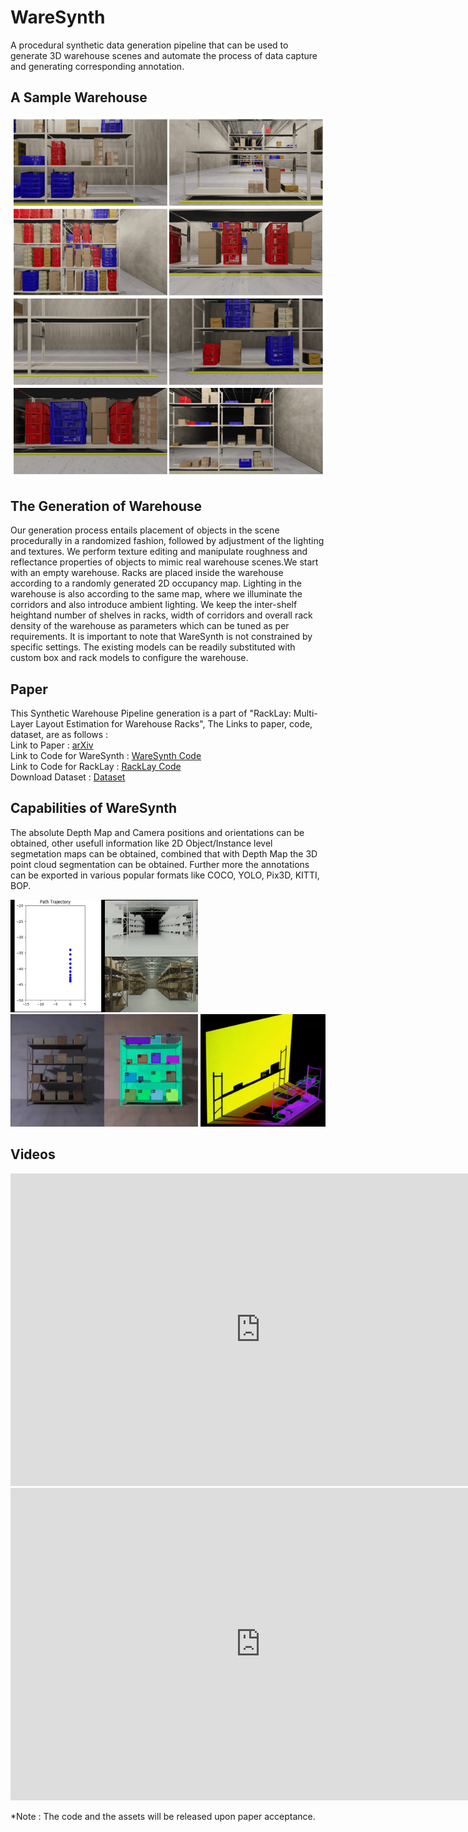 # WareSynth

 A procedural synthetic  data  generation pipeline  that  can  be  used  to  generate  3D  warehouse  scenes and  automate  the  process  of  data  capture  and  generating corresponding  annotation.

## A Sample Warehouse

<img src="./assets/tes.png" alt="Depth and Trajectory Example" > 

## The Generation of Warehouse

Our  generation  process  entails  placement  of  objects  in the scene procedurally in a randomized fashion, followed by adjustment of the lighting and textures. We perform texture editing and manipulate roughness and reflectance properties of objects to mimic real warehouse scenes.We  start  with  an  empty  warehouse.  Racks  are  placed inside the warehouse according to a randomly generated 2D occupancy map. Lighting in the warehouse is also according to the same map, where we illuminate the corridors and also introduce  ambient  lighting.  We  keep  the  inter-shelf  heightand  number  of  shelves  in  racks,  width  of  corridors  and overall  rack  density  of  the  warehouse  as  parameters  which can be tuned as per requirements. It is important to note that WareSynth is  not  constrained  by specific  settings.  The existing models can be readily substituted with custom box and rack models to configure the warehouse.

## Paper

This Synthetic Warehouse Pipeline generation is a part of "RackLay: Multi-Layer Layout Estimation for Warehouse Racks", The Links to paper, code, dataset, are as follows : <br>
Link to Paper :  <a href = "https://arxiv.org/abs/2103.09174" > arXiv </a> <br>
Link to Code for WareSynth : <a href = "https://github.com/AnuragSahu/WareSynth"> WareSynth Code </a><br>
Link to Code for RackLay : <a href = "https://github.com/Avinash2468/RackLay"> RackLay Code </a><br>
Download Dataset : <a href = "https://drive.google.com/drive/folders/1-GizhhfVOeyITYK0nIYpoyQPgtgALHvG?usp=sharing"> Dataset </a>

## Capabilities of WareSynth

The absolute Depth Map and Camera positions and orientations can be obtained, other usefull information like 2D Object/Instance level segmetation maps can be obtained, combined that with Depth Map the 3D point cloud segmentation can be obtained. Further more the annotations can be exported in various popular formats like COCO, YOLO, Pix3D, KITTI, BOP.

<p float="left">
    <img src="./assets/Depth_and_trajectory.png" alt="Depth and Trajectory Example" width="300" height="180"> 
    <img src="./assets/segmentation_maps.png" alt="Depth and Trajectory Example" width="300" height="180"> 
    <img src="./assets/3D_bounding_boxes_and_point_cloud.png" alt="Depth and Trajectory Example" width="200" height="180"> 
</p>

## Videos 

<embed width="800" height="500" src="https://www.youtube.com/embed/inYH3Hqf-Ek" title="YouTube video player" frameborder="0" allow="accelerometer; autoplay; clipboard-write; encrypted-media; gyroscope; picture-in-picture" allowfullscreen>

<iframe width="800" height="500" src="https://www.youtube.com/embed/Gp8cWECqigw" title="YouTube video player" frameborder="0" allow="accelerometer; autoplay; clipboard-write; encrypted-media; gyroscope; picture-in-picture" allowfullscreen></iframe>

*Note : The code and the assets will be released upon paper acceptance.